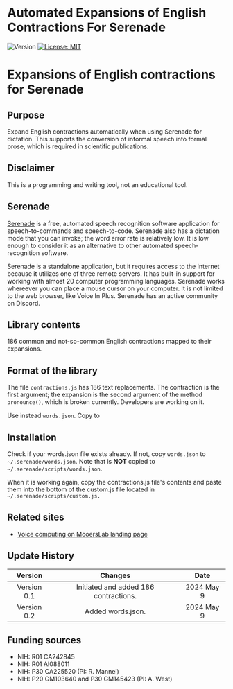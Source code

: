 # Automated Expansions of English Contractions For Serenade

![Version](https://img.shields.io/static/v1?label=serenade-contractions&message=0.2&color=brightcolor)
[![License: MIT](https://img.shields.io/badge/License-MIT-blue.svg)](https://opensource.org/licenses/MIT)

# Expansions of English contractions for Serenade

## Purpose
Expand English contractions automatically when using Serenade for dictation.
This supports the conversion of informal speech into formal prose, which is required in scientific publications.

## Disclaimer
This is a programming and writing tool, not an educational tool.


## Serenade
[Serenade](https://github.com/serenadeai/serenade) is a free, automated speech recognition software application for speech-to-commands and speech-to-code.
Serenade also has a dictation mode that you can invoke; the word error rate is relatively low.
It is low enough to consider it as an alternative to other automated speech-recognition software.

Serenade is a standalone application, but it requires access to the Internet because it utilizes one of three remote servers.
It has built-in support for working with almost 20 computer programming languages.
Serenade works whereever you can place a mouse cursor on your computer. 
It is not limited to the web browser, like Voice In Plus.
Serenade has an active community on Discord.


## Library contents
186 common and not-so-common English contractions mapped to their expansions.

## Format of the library
The file `contractions.js` has 186 text replacements.
The contraction is the first argument; the expansion is the second argument of the method `pronounce()`, which is broken currently.
Developers are working on it.

Use instead `words.json`.
Copy to 

## Installation
Check if your words.json file exists already. If not, copy `words.json` to `~/.serenade/words.json`. Note that is **NOT** copied to `~/.serenade/scripts/words.json`.


When it is working again, copy the contractions.js file's contents and paste them into the bottom of the custom.js file located in `~/.serenade/scripts/custom.js.`

## Related sites
- [Voice computing on MooersLab landing page](https://github.com/MooersLab/#voice-computing)

## Update History

|Version      | Changes                             | Date            |
|:-----------:|:-----------------------------------:|:---------------:|
| Version 0.1 | Initiated and added 186 contractions.       | 2024 May 9    |
| Version 0.2 | Added words.json.                   | 2024 May 9    |


## Funding sources
- NIH: R01 CA242845
- NIH: R01 AI088011
- NIH: P30 CA225520 (PI: R. Mannel)
- NIH: P20 GM103640 and P30 GM145423 (PI: A. West)
